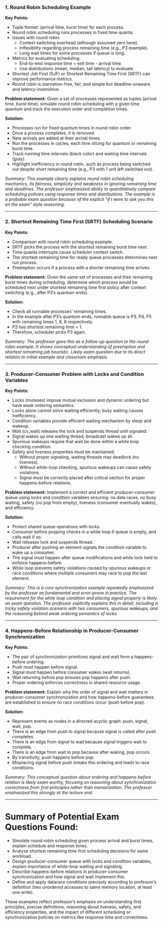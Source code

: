 ### 1. Round Robin Scheduling Example
**Key Points:**
- Tuple format: (arrival time, burst time) for each process.
- Round robin scheduling runs processes in fixed time quanta.
- Issues with round robin:
  - Context switching overhead (although assumed zero here).
  - Inflexibility regarding process remaining time (e.g., P3 example).
  - Long wait times for some processes if queue is long.
- Metrics for evaluating scheduling:
  - End-to-end response time = exit time - arrival time.
  - Use distributions (mean, median, tail latency) to evaluate.
- Shortest Job First (SJF) or Shortest Remaining Time First (SRTF) can improve performance metrics.
- Round robin is starvation-free, fair, and simple but deadline-unaware and latency-insensitive.

**Problem statement:**
Given a set of processes represented as tuples (arrival time, burst time), simulate round robin scheduling with a given time quantum and track the execution order and completion times.

**Solution:**
- Processes run for fixed quantum times in round robin order.
- Once a process completes, it is removed.
- New arrivals are added at their arrival times.
- Run the processes in cycles, each time slicing for quantum or remaining burst time.
- Track running time intervals (black color) and waiting time intervals (gray).
- Highlight inefficiency in round robin, such as process being switched out despite short remaining time (e.g., P3 with 1 unit left switched out).

_Summary: This example clearly explains round robin scheduling mechanics, its fairness, simplicity and weakness in ignoring remaining time and deadlines. The professor emphasized ability to quantitatively compare scheduling policies using response times and distributions. The example is a probable exam question because of the explicit "if I were to ask you this on the exam" style reasoning._

---

### 2. Shortest Remaining Time First (SRTF) Scheduling Scenario
**Key Points:**
- Comparison with round robin scheduling example.
- SRTF picks the process with the shortest remaining burst time next.
- Time quanta interrupts cause scheduler context switch.
- The shortest remaining time for ready queue processes determines next run process.
- Preemption occurs if a process with a shorter remaining time arrives.

**Problem statement:**
Given the same set of processes and their remaining burst times during scheduling, determine which process would be scheduled next under shortest remaining time first policy after context switching (e.g., after P3’s quantum ends).

**Solution:**
- Check all runnable processes’ remaining times.
- In the example after P3’s quantum ends, runnable queue is P3, P4, P5 with remaining times 1, 6, 8 respectively.
- P3 has shortest remaining time = 1.
- Therefore, scheduler picks P3 again.

_Summary: The professor gave this as a follow-up question to the round robin example. It shows conceptual understanding of preemption and shortest remaining job heuristic. Likely exam question due to its direct relation to initial example and classroom emphasis._

---

### 3. Producer-Consumer Problem with Locks and Condition Variables
**Key Points:**
- Locks (mutexes) impose mutual exclusion and dynamic ordering but have weak ordering semantics.
- Locks alone cannot solve waiting efficiently; busy waiting causes inefficiency.
- Condition variables provide efficient waiting mechanism by sleep and wakeup.
- Wait (cv_wait) releases the lock and suspends thread until signaled.
- Signal wakes up one waiting thread; broadcast wakes up all.
- Spurious wakeups require that wait be done within a while loop checking condition.
- Safety and liveness properties must be maintained:
  - Without proper signaling, waiting threads may deadlock (no liveness).
  - Without while-loop checking, spurious wakeups can cause safety violations.
  - Signal must be correctly placed after critical section for proper happens-before relations.

**Problem statement:**
Implement a correct and efficient producer-consumer queue using locks and condition variables ensuring: no data races, no busy waiting, safety (no pop from empty), liveness (consumer eventually wakes), and efficiency.

**Solution:**
- Protect shared queue operations with locks.
- Consumer before popping checks in a while loop if queue is empty, and calls wait if so.
- Wait releases lock and suspends thread.
- Producer after pushing an element signals the condition variable to wake up a consumer.
- The signal must happen after queue modifications and while lock held to enforce happens-before.
- While loop prevents safety violations caused by spurious wakeups or race conditions where multiple consumers may race to pop the last element.

_Summary: This is a core synchronization example repeatedly emphasized by the professor as fundamental and error-prone in practice. The requirement for the while loop condition and placing signal properly is likely an exam question. The professor explicitly explains this in detail, including a tricky safety violation scenario with two consumers, spurious wakeups, and the reasoning behind weak ordering semantics of locks._

---

### 4. Happens-Before Relationship in Producer-Consumer Synchronization
**Key Points:**
- The pair of synchronization primitives signal and wait form a happens-before ordering.
- Push must happen before signal.
- Signal must happen before consumer wakes (wait returns).
- Wait returning before pop ensures pop happens after push.
- Proper ordering enforces correctness in shared resource usage.

**Problem statement:**
Explain why the order of signal and wait matters in producer-consumer synchronization and how happens-before guarantees are established to ensure no race conditions occur (push before pop).

**Solution:**
- Represent events as nodes in a directed acyclic graph: push, signal, wait, pop.
- There is an edge from push to signal because signal is called after push completes.
- There is an edge from signal to wait because signal triggers wait to complete.
- There is an edge from wait to pop because after waking, pop occurs.
- By transitivity, push happens before pop.
- Misplacing signal before push breaks this ordering and leads to race conditions.

_Summary: This conceptual question about ordering and happens-before relation is likely exam worthy, focusing on reasoning about synchronization correctness from first principles rather than memorization. The professor emphasized this strongly at the lecture end._

---

# Summary of Potential Exam Questions Found:
- Simulate round robin scheduling given process arrival and burst times, explain schedule and response times.
- Analyze shortest remaining time first scheduling decisions for same workload.
- Design producer-consumer queue with locks and condition variables, explain importance of while-loop waiting and signaling.
- Describe happens-before relations in producer-consumer synchronization and how signal and wait implement this.
- Define and apply datarace conditions precisely according to professor’s definition (two unordered accesses to same memory location, at least one write).

These examples reflect professor’s emphasis on understanding first principles, precise definitions, reasoning about liveness, safety, and efficiency properties, and the impact of different scheduling or synchronization policies on metrics like response time and correctness.